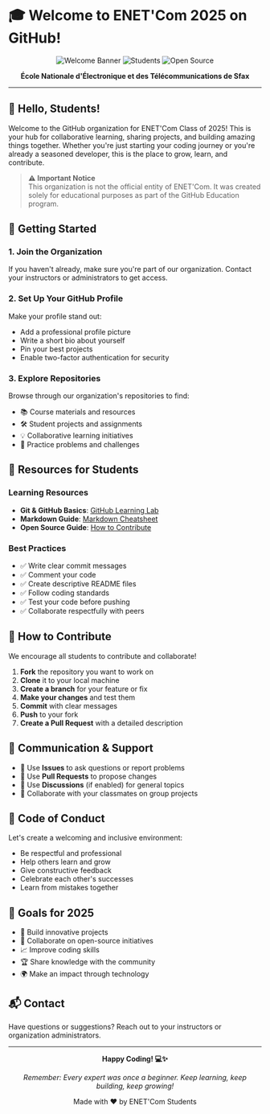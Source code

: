 # 🎓 Welcome to ENET'Com 2025 on GitHub!

<div align="center">

![Welcome Banner](https://img.shields.io/badge/ENET'Com-2025-blue?style=for-the-badge)
![Students](https://img.shields.io/badge/Made_for-Students-green?style=for-the-badge)
![Open Source](https://img.shields.io/badge/Open-Source-orange?style=for-the-badge)

**École Nationale d'Électronique et des Télécommunications de Sfax**

</div>

---

## 👋 Hello, Students!

Welcome to the GitHub organization for ENET'Com Class of 2025! This is your hub for collaborative learning, sharing projects, and building amazing things together. Whether you're just starting your coding journey or you're already a seasoned developer, this is the place to grow, learn, and contribute.

> **⚠️ Important Notice**  
> This organization is not the official entity of ENET'Com. It was created solely for educational purposes as part of the GitHub Education program.

## 🚀 Getting Started

### 1. **Join the Organization**
If you haven't already, make sure you're part of our organization. Contact your instructors or administrators to get access.

### 2. **Set Up Your GitHub Profile**
Make your profile stand out:
- Add a professional profile picture
- Write a short bio about yourself
- Pin your best projects
- Enable two-factor authentication for security

### 3. **Explore Repositories**
Browse through our organization's repositories to find:
- 📚 Course materials and resources
- 🛠️ Student projects and assignments
- 💡 Collaborative learning initiatives
- 🎯 Practice problems and challenges

## 📖 Resources for Students

### Learning Resources
- **Git & GitHub Basics**: [GitHub Learning Lab](https://lab.github.com/)
- **Markdown Guide**: [Markdown Cheatsheet](https://www.markdownguide.org/cheat-sheet/)
- **Open Source Guide**: [How to Contribute](https://opensource.guide/how-to-contribute/)

### Best Practices
- ✅ Write clear commit messages
- ✅ Comment your code
- ✅ Create descriptive README files
- ✅ Follow coding standards
- ✅ Test your code before pushing
- ✅ Collaborate respectfully with peers

## 🤝 How to Contribute

We encourage all students to contribute and collaborate!

1. **Fork** the repository you want to work on
2. **Clone** it to your local machine
3. **Create a branch** for your feature or fix
4. **Make your changes** and test them
5. **Commit** with clear messages
6. **Push** to your fork
7. **Create a Pull Request** with a detailed description

## 💬 Communication & Support

- 💭 Use **Issues** to ask questions or report problems
- 🔄 Use **Pull Requests** to propose changes
- 📢 Use **Discussions** (if enabled) for general topics
- 👥 Collaborate with your classmates on group projects

## 🌟 Code of Conduct

Let's create a welcoming and inclusive environment:
- Be respectful and professional
- Help others learn and grow
- Give constructive feedback
- Celebrate each other's successes
- Learn from mistakes together

## 🎯 Goals for 2025

- 🚀 Build innovative projects
- 🤝 Collaborate on open-source initiatives
- 📈 Improve coding skills
- 🏆 Share knowledge with the community
- 🌍 Make an impact through technology

## 📬 Contact

Have questions or suggestions? Reach out to your instructors or organization administrators.

---

<div align="center">

**Happy Coding! 💻✨**

*Remember: Every expert was once a beginner. Keep learning, keep building, keep growing!*

Made with ❤️ by ENET'Com Students

</div>